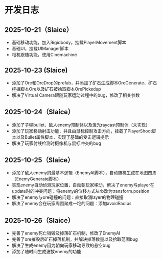 # 开发日志
## 2025-10-21（Slaice）
- 基础移动功能，加入Rigidbody，挂载PlayerMovement脚本
- 基础UI，挂载UIManager脚本
- 相机跟随功能，使用Cinemachine

## 2025-10-23 (Slaice)
- 添加了Ore和OreDrop的prefab，并添加了矿石生成脚本OreGenerate、矿石挖掘脚本Ore以及矿石被拾取脚本OrePickedup
- 解决了Virtual Camera跟随玩家运动过程中的bug，修改了相关参数

## 2025-10-24（Slaice）
- 添加了子弹bullet、敌人enemy预制体以及激光raycast预制体（未实现）
- 添加了玩家移动射击功能，并且由鼠标控制攻击方向，挂载了PlayerShoot脚本以及Bullet属性脚本，实现了基础的受击逻辑提示
- 解决了玩家射线检测时摄像机与鼠标冲突的bug

## 2025-10-25（Slaice）
- 添加了敌人enemy的最基本逻辑（EnemyAI脚本），自动随机生成在地图四周（EnemyGenerate脚本）
- 实现enemy自动侦测玩家位置，自动朝玩家移动，解决了enemy与player在update时的冲突问题：将enemy的位移方式从rb改为transform.position
- 解决了enemy与ore碰撞的问题：直接取消layer的物理碰撞
- 解决了enemy会在玩家周围聚成一坨的问题：添加avoidRadius

## 2025-10-26（Slaice）
- 完善了enemy死亡销毁及掉落矿石机制，修改了EnemyAI
- 完善了ore摧毁后矿石掉落机制，并解决掉落数量以及拾取范围bug
- 解决了生成enemy因为朝向玩家移动导致的悬空bug
- 添加了随时间生成波数enemy的功能
